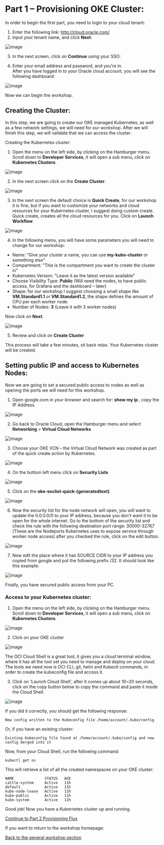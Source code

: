 # Part 1 – Provisioning OKE Cluster: # 

In order to begin the first part, you need to login to your cloud tenant: 

1.	Enter the following link: http://cloud.oracle.com/
2.	Input your tenant name, and click **Next**: 

![image](pics/cloud-login-1.PNG)
       
3.	In the next screen, click on **Continue** using your SSO: 
       
4.	Enter your email address and password, and you're in.  
After you have logged in to your Oracle cloud account, you will see the following dashboard: 

![image](pics/cloud-dashboard.PNG)

Now we can begin the workshop. 
## Creating the Cluster: ## 

In this step, we are going to create our OKE managed Kubernetes, as well as a few network settings, we will need for our workshop. After we will finish this step, we will validate that we can access the cluster. 

Creating the Kubernetes cluster: 
1.	Open the menu on the left side, by clicking on the Hamburger menu.
Scroll down to **Developer Services**, it will open a sub menu, click on **Kubernetes Clusters**.

![image](pics/kube-cluster-1.PNG)
       
2.	In the next screen click on the **Create Cluster**. 

![image](pics/create-cluster-screen-1.PNG)
       
3.	In the next screen the default choice is **Quick Create**, for our workshop it is fine, but if you want to customize your networks and cloud resources for your Kubernetes cluster, I suggest doing custom create. 
Quick create, creates all the cloud resources for you. 
Click on **Launch Workflow** 

![image](pics/create-cluster-screen-2.PNG)

       
4.	In the following menu, you will have some parameters you will need to change for our workshop:
* Name: "Give your cluster a name, you can use **my-kube-cluster** or something else"
* Compartment: "This is the compartment you want to create the cluster in" 
* Kubernetes Version: "Leave it as the latest version available"
* Choose Visibility Type: **Public**
(Will need the nodes, to have public access, for Grafana and the dashboard – later)
* Shape: for our workshop I suggest choosing a small shape like **VM.Standard1.1** or **VM.Standard1.2**, 
the shape defines the amount of CPU per each worker node. 
* Number of Nodes:  **3** (Leave it with 3 worker nodes) 

Now click on **Next**.

![image](pics/create-k8s-cluster.PNG)

5.	Review and click on **Create Cluster**

This process will take a few minutes, sit back relax. 
Your Kubernetes cluster will be created. 

## Setting public IP and access to Kubernetes Nodes: ## 

Now we are going to set a secured public access to nodes as well as opening the ports we will need for this workshop. 

1.	Open google.com in your browser and search for: **show my ip** , copy the IP Address.

![image](pics/show-my-ip.PNG)
       
2.	Go back to Oracle Cloud, open the Hamburger menu and select **Networking** > **Virtual Cloud Networks**

![image](pics/network-virtual-cloud-networks.PNG)
       
3.	Choose your OKE VCN – the Virtual Cloud Network was created as part of the quick create action by Kubernetes. 

![image](pics/choose-vcn.PNG)
       
4.	On the bottom left menu click on **Security Lists** 

![image](pics/security-lists.PNG)
       
5.	Click on the **oke-seclist-quick-{generatedtext}**

![image](pics/choose-seclist.PNG)
       
6.	Now the security list for the node network will open, you will want to update the 0.0.0.0/0 to your IP address, because you don't want it to be open for the whole internet. Go to the bottom of the security list and check the rule with the following destination port range: 30000-32767 (These are the Nodeports Kubernetes uses to expose service through worker node access) 
after you checked the rule, click on the edit button.

![image](pics/edit-rule.PNG)

7.	Now edit the place where it has SOURCE CIDR to your IP address you copied from google and put the following prefix /32. It should look like this example:

![image](pics/ip-change.PNG)

Finally, you have secured public access from your PC. 

### Access to your Kubernetes cluster: ###

1.	Open the menu on the left side, by clicking on the Hamburger menu.
Scroll down to **Developer Services**, it will open a sub menu, click on **Kubernetes Clusters**.

![image](pics/kube-cluster-1.PNG)
       
2.	Click on your OKE cluster 

![image](pics/access-cluster.PNG)



The OCI Cloud Shell is a great tool, it gives you a cloud terminal window, where it has all the tool set you need to manage and deploy on your cloud.
The tools we need now is OCI CLI, git, helm and Kubectl commands, in order to create the kubeconfig file and access it.

3.  Click on 'Launch Cloud Shell', after it comes up about 10~20 seconds, click on the copy button below to copy the command and paste it inside the Cloud Shell. 

![image](pics/access-cluster2.PNG)
       
If you did it correctly, you should get the following response:
```
New config written to the Kubeconfig file /home/account/.kube/config
```
Or, if you have an existing cluster:
```
Existing Kubeconfig file found at /home/account/.kube/config and new config merged into it
```
Now, from your Cloud Shell, run the following command:
```
kubectl get ns
```
This will retrieve a list of all the created namespaces on your OKE cluster:

```
NAME              STATUS   AGE
cattle-system     Active   11h
default           Active   11h
kube-node-lease   Active   11h
kube-public       Active   11h
kube-system       Active   11h

```
Good job! Now you have a Kubernetes cluster up and running. 

[Continue to Part 2 Provisioning Flux](part2.md) 

If you want to return to the workshop homepage:

[Back to the general workshop section](README.md)
